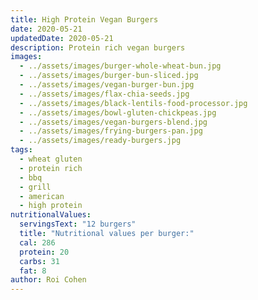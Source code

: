 ```yaml
---
title: High Protein Vegan Burgers
date: 2020-05-21
updatedDate: 2020-05-21
description: Protein rich vegan burgers
images:
  - ../assets/images/burger-whole-wheat-bun.jpg
  - ../assets/images/burger-bun-sliced.jpg
  - ../assets/images/vegan-burger-bun.jpg
  - ../assets/images/flax-chia-seeds.jpg
  - ../assets/images/black-lentils-food-processor.jpg
  - ../assets/images/bowl-gluten-chickpeas.jpg
  - ../assets/images/vegan-burgers-blend.jpg
  - ../assets/images/frying-burgers-pan.jpg
  - ../assets/images/ready-burgers.jpg
tags:
  - wheat gluten
  - protein rich
  - bbq
  - grill
  - american
  - high protein
nutritionalValues:
  servingsText: "12 burgers"
  title: "Nutritional values per burger:"
  cal: 286
  protein: 20
  carbs: 31
  fat: 8
author: Roi Cohen
---
```


<PrintView fileName="high-protein-vegan-burgers" />
